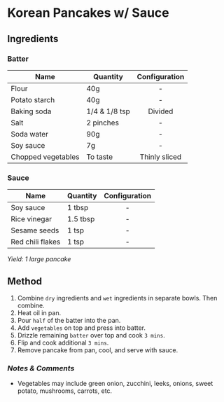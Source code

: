 # Korean Pancakes w/ Sauce

## Ingredients

### Batter

| Name               | Quantity      | Configuration |
| ------------------ | ------------- | :-----------: |
| Flour              | 40g           |       -       |
| Potato starch      | 40g           |       -       |
| Baking soda        | 1/4 & 1/8 tsp |    Divided    |
| Salt               | 2 pinches     |       -       |
| Soda water         | 90g           |       -       |
| Soy sauce          | 7g            |       -       |
| Chopped vegetables | To taste      | Thinly sliced |

### Sauce

| Name             | Quantity | Configuration |
| ---------------- | -------- | :-----------: |
| Soy sauce        | 1 tbsp   |       -       |
| Rice vinegar     | 1.5 tbsp |       -       |
| Sesame seeds     | 1 tsp    |       -       |
| Red chili flakes | 1 tsp    |       -       |

_Yield: 1 large pancake_

## Method

1. Combine `dry` ingredients and `wet` ingredients in separate bowls. Then combine.
1. Heat oil in pan.
1. Pour `half` of the batter into the pan.
1. Add `vegetables` on top and press into batter.
1. Drizzle remaining `batter` over top and cook `3 mins`.
1. Flip and cook additional `3 mins`.
1. Remove pancake from pan, cool, and serve with sauce.

### _Notes & Comments_

- Vegetables may include green onion, zucchini, leeks, onions, sweet potato, mushrooms, carrots, etc.
